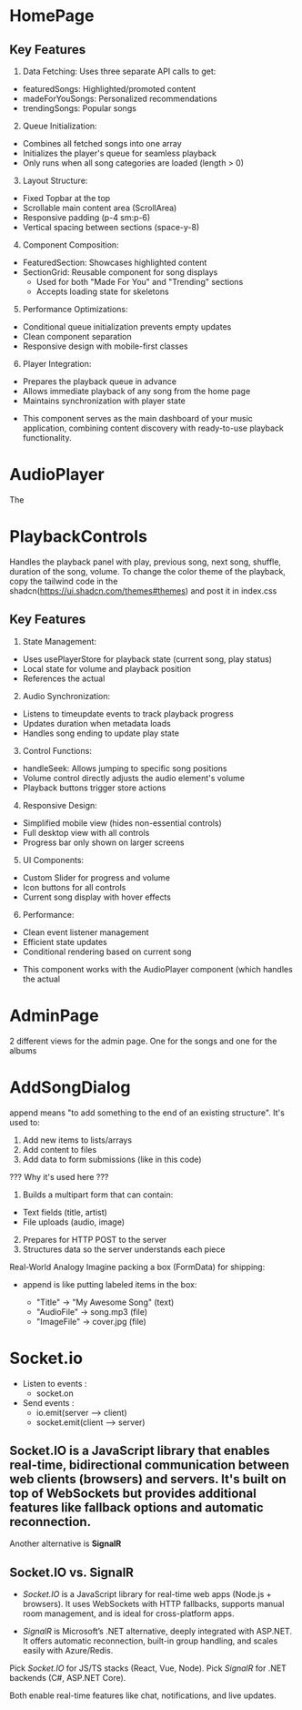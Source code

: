 # HomePage
## Key Features

1. Data Fetching: Uses three separate API calls to get:
- featuredSongs: Highlighted/promoted content
- madeForYouSongs: Personalized recommendations
- trendingSongs: Popular songs

2. Queue Initialization:
- Combines all fetched songs into one array
- Initializes the player's queue for seamless playback
- Only runs when all song categories are loaded (length > 0)

3. Layout Structure:
- Fixed Topbar at the top
- Scrollable main content area (ScrollArea)
- Responsive padding (p-4 sm:p-6)
- Vertical spacing between sections (space-y-8)

4. Component Composition:
- FeaturedSection: Showcases highlighted content
- SectionGrid: Reusable component for song displays
    - Used for both "Made For You" and "Trending" sections
    - Accepts loading state for skeletons

5. Performance Optimizations:
- Conditional queue initialization prevents empty updates
- Clean component separation
- Responsive design with mobile-first classes

6. Player Integration:
- Prepares the playback queue in advance
- Allows immediate playback of any song from the home page
- Maintains synchronization with player state

* This component serves as the main dashboard of your music application, combining content discovery with ready-to-use playback functionality.

# AudioPlayer

The <audio> HTML element is used to embed sound content in documents. It may contain one or more audio sources, represented using the src attribute or the <source> element: the browser will choose the most suitable one.

# PlaybackControls
Handles the playback panel with play, previous song, next song, shuffle, duration of the song, volume.
To change the color theme of the playback, copy the tailwind code in the shadcn(https://ui.shadcn.com/themes#themes) and post it in index.css

## Key Features

1. State Management:
- Uses usePlayerStore for playback state (current song, play status)
- Local state for volume and playback position
- References the actual <audio> element via audioRef

2. Audio Synchronization:
- Listens to timeupdate events to track playback progress
- Updates duration when metadata loads
- Handles song ending to update play state

3. Control Functions:
- handleSeek: Allows jumping to specific song positions
- Volume control directly adjusts the audio element's volume
- Playback buttons trigger store actions

4. Responsive Design:

- Simplified mobile view (hides non-essential controls)
- Full desktop view with all controls
- Progress bar only shown on larger screens

5. UI Components:
- Custom Slider for progress and volume
- Icon buttons for all controls
- Current song display with hover effects

6. Performance:
- Clean event listener management
- Efficient state updates
- Conditional rendering based on current song

* This component works with the AudioPlayer component (which handles the actual <audio> element) to provide a complete playback control interface that stays in sync with the audio playback.

# AdminPage
2 different views for the admin page. One for the songs and one for the albums

# AddSongDialog

append means "to add something to the end of an existing structure". It's used to:

 1. Add new items to lists/arrays
 2. Add content to files
 3. Add data to form submissions (like in this code)

??? Why it's used here ???
1. Builds a multipart form that can contain:
  - Text fields (title, artist)
  - File uploads (audio, image)
2. Prepares for HTTP POST to the server
3. Structures data so the server understands each piece

Real-World Analogy
Imagine packing a box (FormData) for shipping:

- append is like putting labeled items in the box:

    - "Title" → "My Awesome Song" (text)
    - "AudioFile" → song.mp3 (file)
    - "ImageFile" → cover.jpg (file)

# Socket.io

- Listen to events : 
    - socket.on
- Send events : 
    - io.emit(server --> client)
    - socket.emit(client --> server)

## Socket.IO is a JavaScript library that enables real-time, bidirectional communication between web clients (browsers) and servers. It's built on top of WebSockets but provides additional features like fallback options and automatic reconnection.

Another alternative is **SignalR**

## Socket.IO vs. SignalR
- *Socket.IO* is a JavaScript library for real-time web apps (Node.js + browsers). It uses WebSockets with HTTP fallbacks, supports manual room management, and is ideal for
cross-platform apps.

- *SignalR* is Microsoft’s .NET alternative, deeply integrated with ASP.NET. It offers automatic reconnection, built-in group handling, and scales easily with Azure/Redis.

Pick *Socket.IO* for JS/TS stacks (React, Vue, Node).
Pick *SignalR* for .NET backends (C#, ASP.NET Core).

Both enable real-time features like chat, notifications, and live updates.